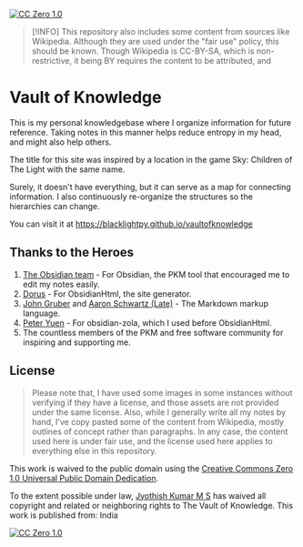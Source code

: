 [![CC Zero 1.0](https://img.shields.io/badge/License-CC0%201.0%20Universal%20Public%20Domain%20Dedication-green)](http://creativecommons.org/publicdomain/zero/1.0/)

> [!INFO]
> This repository also includes some content from sources like Wikipedia. Although they are used under the "fair use" policy, this should be known. Though Wikipedia is CC-BY-SA, which is non-restrictive, it being BY requires the content to be attributed, and 
# Vault of Knowledge

This is my personal knowledgebase where I organize information for future reference. Taking notes in this manner helps reduce entropy in my head, and might also help others.

The title for this site was inspired by a location in the game Sky: Children of The Light with the same name.

Surely, it doesn't have everything, but it can serve as a map for connecting information. I also continuously re-organize the structures so the hierarchies can change.

You can visit it at https://blacklightpy.github.io/vaultofknowledge
## Thanks to the Heroes

1. [The Obsidian team](https://obsidian.md/about) - For Obsidian, the PKM tool that encouraged me to edit my notes easily.
2. [Dorus](https://github.com/dwrolvink) - For ObsidianHtml, the site generator.
3. [John Gruber](https://en.wikipedia.org/wiki/John_Gruber) and [Aaron Schwartz (Late)](https://en.wikipedia.org/wiki/Aaron_Swartz) - The Markdown markup language.
4. [Peter Yuen](https://github.com/ppeetteerrs) - For obsidian-zola, which I used before ObsidianHtml.
5. The countless members of the PKM and free software community for inspiring and supporting me.

## License

> Please note that, I have used some images in some instances without verifying if they have a license, and those assets are not provided under the same license. Also, while I generally write all my notes by hand, I've copy pasted some of the content from Wikipedia, mostly outlines of concept rather than paragraphs. In any case, the content used here is under fair use, and the license used here applies to everything else in this repository.

This work is waived to the public domain using the [Creative Commons Zero 1.0 Universal Public Domain Dedication](http://creativecommons.org/publicdomain/zero/1.0/).

To the extent possible under law, [Jyothish Kumar M S](https://ohai.social/@ssunboyy) has waived all copyright and related or neighboring rights to The Vault of Knowledge. This work is published from: India

[![CC Zero 1.0](https://licensebuttons.net/p/zero/1.0/88x31.png)](http://creativecommons.org/publicdomain/zero/1.0/)
